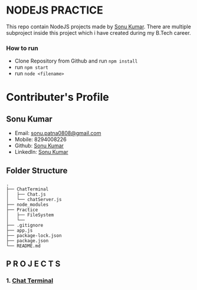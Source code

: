 <!--
    By Sonu Kumar
    B.Tech (Information Technology)
    DSC-GGV Web-Development Member

 -->

# NODEJS PRACTICE

This repo contain NodeJS projects made by [Sonu Kumar](https://github.com/SonuKumar81800). There are multiple subproject inside this project which i have created during my B.Tech career.

### How to run

- Clone Repository from Github and run `npm install`
- run `npm start`
- run `node <filename>`

# Contributer's Profile

## Sonu Kumar

- Email: sonu.patna0808@gmail.com
- Mobile: 8294008226
- Github: [Sonu Kumar](https://github.com/SonuKumar81800)
- LinkedIn: [Sonu Kumar](https://www.linkedin.com/in/sonukumar81800/)

## Folder Structure

    .
    ├── ChatTerminal
    │   ├── Chat.js
    │   └── chatServer.js
    ├── node_modules
    ├── Practice
    │   ├── FileSystem
    │   └──
    ├── .gitignore
    ├── app.js
    ├── package-lock.json
    ├── package.json
    └── README.md

## P R O J E C T S

### 1. [Chat Terminal](https://github.com/SonuKumar81800/NodeJs_Practice/tree/main/ChatTerminal)
